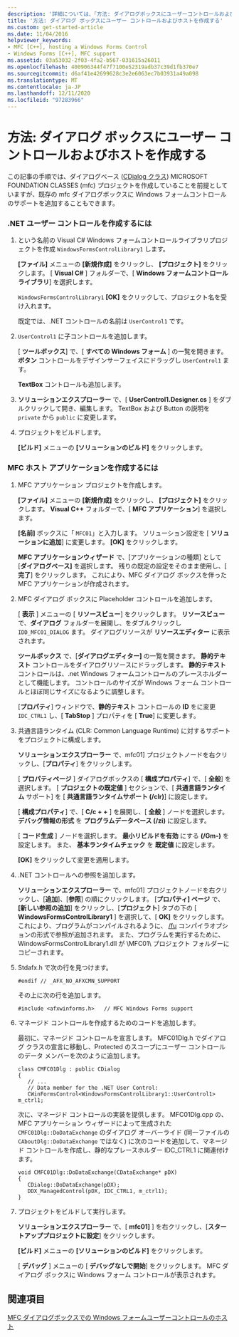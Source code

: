 ```yaml
---
description: '詳細については、「方法: ダイアログボックスにユーザーコントロールおよびホストを作成する」を参照してください。'
title: '方法: ダイアログ ボックスにユーザー コントロールおよびホストを作成する'
ms.custom: get-started-article
ms.date: 11/04/2016
helpviewer_keywords:
- MFC [C++], hosting a Windows Forms Control
- Windows Forms [C++], MFC support
ms.assetid: 03a53032-2f03-4fa2-b567-031615a26011
ms.openlocfilehash: 400906344f47f7100e52319adb37c39d1fb370e7
ms.sourcegitcommit: d6af41e42699628c3e2e6063ec7b03931a49a098
ms.translationtype: MT
ms.contentlocale: ja-JP
ms.lasthandoff: 12/11/2020
ms.locfileid: "97283966"
---
```

# <a name="how-to-create-the-user-control-and-host-in-a-dialog-box"></a>方法: ダイアログ ボックスにユーザー コントロールおよびホストを作成する

この記事の手順では、ダイアログベース ([CDialog クラス](../mfc/reference/cdialog-class.md)) MICROSOFT FOUNDATION CLASSES (mfc) プロジェクトを作成していることを前提としていますが、既存の mfc ダイアログボックスに Windows フォームコントロールのサポートを追加することもできます。

### <a name="to-create-the-net-user-control"></a>.NET ユーザー コントロールを作成するには

1. という名前の Visual C# Windows フォームコントロールライブラリプロジェクトを作成 `WindowsFormsControlLibrary1` します。

   **[ファイル]** メニューの **[新規作成]** をクリックし、 **[プロジェクト]** をクリックします。 [ **Visual C#** ] フォルダーで、[ **Windows フォームコントロールライブラリ**] を選択します。

   `WindowsFormsControlLibrary1` **[OK]** をクリックして、プロジェクト名を受け入れます。

   既定では、.NET コントロールの名前は `UserControl1` です。

1. `UserControl1` に子コントロールを追加します。

   [ **ツールボックス**] で、[ **すべての Windows フォーム** ] の一覧を開きます。 **ボタン** コントロールをデザインサーフェイスにドラッグし `UserControl1` ます。

   **TextBox** コントロールも追加します。

1. **ソリューションエクスプローラー** で、[ **UserControl1.Designer.cs** ] をダブルクリックして開き、編集します。 TextBox および Button の説明を `private` から `public` に変更します。

1. プロジェクトをビルドします。

   **[ビルド]** メニューの **[ソリューションのビルド]** をクリックします。

### <a name="to-create-the-mfc-host-application"></a>MFC ホスト アプリケーションを作成するには

1. MFC アプリケーション プロジェクトを作成します。

   **[ファイル]** メニューの **[新規作成]** をクリックし、 **[プロジェクト]** をクリックします。 **Visual C++** フォルダーで、[ **MFC アプリケーション**] を選択します。

   **[名前]** ボックスに「 `MFC01`」と入力します。 ソリューション設定を [ **ソリューションに追加**] に変更します。 **[OK]** をクリックします。

   **MFC アプリケーションウィザード** で、[アプリケーションの種類] として [**ダイアログベース]** を選択します。 残りの既定の設定をそのまま使用し、[ **完了**] をクリックします。 これにより、MFC ダイアログ ボックスを伴った MFC アプリケーションが作成されます。

1. MFC ダイアログ ボックスに Placeholder コントロールを追加します。

   [ **表示** ] メニューの [ **リソースビュー**] をクリックします。 **リソースビュー** で、**ダイアログ** フォルダーを展開し、をダブルクリックし `IDD_MFC01_DIALOG` ます。 ダイアログリソースが **リソースエディター** に表示されます。

   **ツールボックス** で、[**ダイアログエディター]** の一覧を開きます。 **静的テキスト** コントロールをダイアログリソースにドラッグします。 **静的テキスト** コントロールは、.net Windows フォームコントロールのプレースホルダーとして機能します。 コントロールのサイズが Windows フォーム コントロールとほぼ同じサイズになるように調整します。

   [**プロパティ**] ウィンドウで、**静的テキスト** コントロールの **ID** をに変更 `IDC_CTRL1` し、[ **TabStop** ] プロパティを [ **True**] に変更します。

1. 共通言語ランタイム (CLR: Common Language Runtime) に対するサポートをプロジェクトに構成します。

   **ソリューションエクスプローラー** で、mfc01] プロジェクトノードを右クリックし、[**プロパティ**] をクリックします。

   [ **プロパティページ** ] ダイアログボックスの [ **構成プロパティ**] で、[ **全般**] を選択します。 [ **プロジェクトの既定値** ] セクションで、[ **共通言語ランタイム** サポート] を [ **共通言語ランタイムサポート (/clr)**] に設定します。

   [ **構成プロパティ**] で、[ **C/c + +** ] を展開し、[ **全般** ] ノードを選択します。 **デバッグ情報の形式** を **プログラムデータベース (/zi)** に設定します。

   [ **コード生成** ] ノードを選択します。 **最小リビルドを有効** にする **(/Gm-)** を設定します。 また、 **基本ランタイムチェック** を **既定値** に設定します。

   **[OK]** をクリックして変更を適用します。

1. .NET コントロールへの参照を追加します。

   **ソリューションエクスプローラー** で、mfc01] プロジェクトノードを右クリックし、[**追加**]、[**参照**] の順にクリックします。 [**プロパティ] ページ** で、 **[新しい参照の追加**] をクリックし、[**プロジェクト**] タブの下の [ **WindowsFormsControlLibrary1** ] を選択して、[ **OK]** をクリックします。 これにより、プログラムがコンパイルされるように、 [/fu](../build/reference/fu-name-forced-hash-using-file.md) コンパイラオプションの形式で参照が追加されます。 また、プログラムを実行するために、WindowsFormsControlLibrary1.dll が \MFC01\ プロジェクト フォルダーにコピーされます。

1. Stdafx.h で次の行を見つけます。

    ```
    #endif // _AFX_NO_AFXCMN_SUPPORT
    ```

   その上に次の行を追加します。

    ```
    #include <afxwinforms.h>   // MFC Windows Forms support
    ```

1. マネージド コントロールを作成するためのコードを追加します。

   最初に、マネージド コントロールを宣言します。 MFC01Dlg.h でダイアログ クラスの宣言に移動し、Protected のスコープにユーザー コントロールのデータ メンバーを次のように追加します。

    ```
    class CMFC01Dlg : public CDialog
    {
       // ...
       // Data member for the .NET User Control:
       CWinFormsControl<WindowsFormsControlLibrary1::UserControl1> m_ctrl1;
    ```

   次に、マネージド コントロールの実装を提供します。 MFC01Dlg.cpp の、MFC アプリケーション ウィザードによって生成された `CMFC01Dlg::DoDataExchange` のダイアログ オーバーライド (同一ファイルの `CAboutDlg::DoDataExchange` ではなく) に次のコードを追加して、マネージド コントロールを作成し、静的なプレースホルダー IDC_CTRL1 に関連付けます。

    ```
    void CMFC01Dlg::DoDataExchange(CDataExchange* pDX)
    {
       CDialog::DoDataExchange(pDX);
       DDX_ManagedControl(pDX, IDC_CTRL1, m_ctrl1);
    }
    ```

1. プロジェクトをビルドして実行します。

   **ソリューションエクスプローラー** で、[ **mfc01]** ] を右クリックし、[**スタートアッププロジェクトに設定**] をクリックします。

   **[ビルド]** メニューの **[ソリューションのビルド]** をクリックします。

   [ **デバッグ** ] メニューの [ **デバッグなしで開始**] をクリックします。 MFC ダイアログ ボックスに Windows フォーム コントロールが表示されます。

## <a name="see-also"></a>関連項目

[MFC ダイアログボックスでの Windows フォームユーザーコントロールのホスト](../dotnet/hosting-a-windows-form-user-control-in-an-mfc-dialog-box.md)
